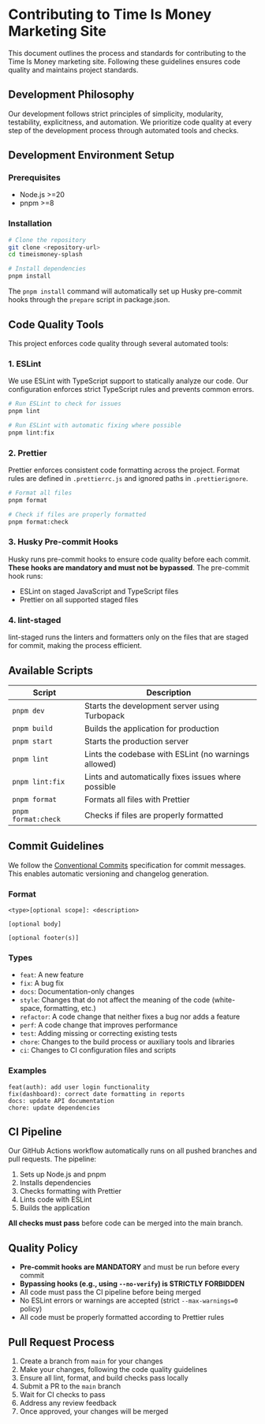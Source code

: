 # Contributing to Time Is Money Marketing Site

This document outlines the process and standards for contributing to the Time Is Money marketing site. Following these guidelines ensures code quality and maintains project standards.

## Development Philosophy

Our development follows strict principles of simplicity, modularity, testability, explicitness, and automation. We prioritize code quality at every step of the development process through automated tools and checks.

## Development Environment Setup

### Prerequisites

- Node.js >=20
- pnpm >=8

### Installation

```bash
# Clone the repository
git clone <repository-url>
cd timeismoney-splash

# Install dependencies
pnpm install
```

The `pnpm install` command will automatically set up Husky pre-commit hooks through the `prepare` script in package.json.

## Code Quality Tools

This project enforces code quality through several automated tools:

### 1. ESLint

We use ESLint with TypeScript support to statically analyze our code. Our configuration enforces strict TypeScript rules and prevents common errors.

```bash
# Run ESLint to check for issues
pnpm lint

# Run ESLint with automatic fixing where possible
pnpm lint:fix
```

### 2. Prettier

Prettier enforces consistent code formatting across the project. Format rules are defined in `.prettierrc.js` and ignored paths in `.prettierignore`.

```bash
# Format all files
pnpm format

# Check if files are properly formatted
pnpm format:check
```

### 3. Husky Pre-commit Hooks

Husky runs pre-commit hooks to ensure code quality before each commit. **These hooks are mandatory and must not be bypassed**. The pre-commit hook runs:

- ESLint on staged JavaScript and TypeScript files
- Prettier on all supported staged files

### 4. lint-staged

lint-staged runs the linters and formatters only on the files that are staged for commit, making the process efficient.

## Available Scripts

| Script              | Description                                          |
| ------------------- | ---------------------------------------------------- |
| `pnpm dev`          | Starts the development server using Turbopack        |
| `pnpm build`        | Builds the application for production                |
| `pnpm start`        | Starts the production server                         |
| `pnpm lint`         | Lints the codebase with ESLint (no warnings allowed) |
| `pnpm lint:fix`     | Lints and automatically fixes issues where possible  |
| `pnpm format`       | Formats all files with Prettier                      |
| `pnpm format:check` | Checks if files are properly formatted               |

## Commit Guidelines

We follow the [Conventional Commits](https://www.conventionalcommits.org/) specification for commit messages. This enables automatic versioning and changelog generation.

### Format

```
<type>[optional scope]: <description>

[optional body]

[optional footer(s)]
```

### Types

- `feat`: A new feature
- `fix`: A bug fix
- `docs`: Documentation-only changes
- `style`: Changes that do not affect the meaning of the code (white-space, formatting, etc.)
- `refactor`: A code change that neither fixes a bug nor adds a feature
- `perf`: A code change that improves performance
- `test`: Adding missing or correcting existing tests
- `chore`: Changes to the build process or auxiliary tools and libraries
- `ci`: Changes to CI configuration files and scripts

### Examples

```
feat(auth): add user login functionality
fix(dashboard): correct date formatting in reports
docs: update API documentation
chore: update dependencies
```

## CI Pipeline

Our GitHub Actions workflow automatically runs on all pushed branches and pull requests. The pipeline:

1. Sets up Node.js and pnpm
2. Installs dependencies
3. Checks formatting with Prettier
4. Lints code with ESLint
5. Builds the application

**All checks must pass** before code can be merged into the main branch.

## Quality Policy

- **Pre-commit hooks are MANDATORY** and must be run before every commit
- **Bypassing hooks (e.g., using `--no-verify`) is STRICTLY FORBIDDEN**
- All code must pass the CI pipeline before being merged
- No ESLint errors or warnings are accepted (strict `--max-warnings=0` policy)
- All code must be properly formatted according to Prettier rules

## Pull Request Process

1. Create a branch from `main` for your changes
2. Make your changes, following the code quality guidelines
3. Ensure all lint, format, and build checks pass locally
4. Submit a PR to the `main` branch
5. Wait for CI checks to pass
6. Address any review feedback
7. Once approved, your changes will be merged

